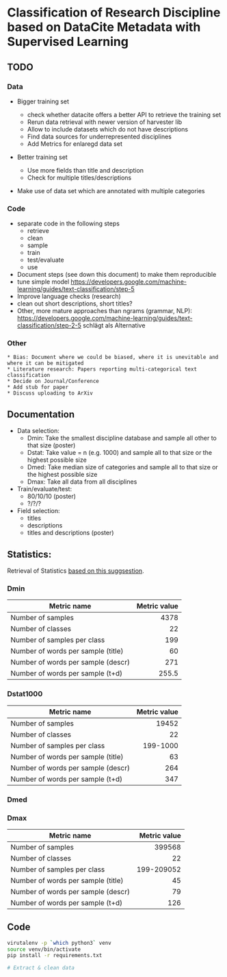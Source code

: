 # Classification of Research Discipline based on DataCite Metadata with Supervised Learning 

## TODO

### Data
* Bigger training set
    * check whether datacite offers a better API to retrieve the training set
    * Rerun data retrieval with newer version of harvester lib
	* Allow to include datasets which do not have descriptions
    * Find data sources for underrepresented disciplines
    * Add Metrics for enlaregd data set

* Better training set
    * Use more fields than title and description
	* Check for multiple titles/descriptions
* Make use of data set which are annotated with multiple categories

### Code
* separate code in the following steps
    * retrieve
    * clean
    * sample
    * train
    * test/evaluate
    * use
* Document steps (see down this document) to make them reproducible
* tune simple model https://developers.google.com/machine-learning/guides/text-classification/step-5
* Improve language checks (research)
* clean out short descriptions, short titles? 
* Other, more mature approaches than ngrams (grammar, NLP):
  https://developers.google.com/machine-learning/guides/text-classification/step-2-5 schlägt als Alternative

### Other
    * Bias: Document where we could be biased, where it is unevitable and where it can be mitigated
    * Literature research: Papers reporting multi-categorical text classification
    * Decide on Journal/Conference
    * Add stub for paper
    * Discuss uploading to ArXiv

## Documentation 
* Data selection:
    * Dmin: Take the smallest discipline database and sample all other to that size (poster)
    * Dstat: Take value = n (e.g. 1000) and sample all to that size or the highest possible size
    * Dmed: Take median size of categories and sample all to that size or the highest possible size
    * Dmax: Take all data from all disciplines
* Train/evaluate/test:
    * 80/10/10 (poster)
    * ?/?/?
* Field selection:
    * titles 
    * descriptions
    * titles and descriptions (poster)

## Statistics:
Retrieval of Statistics [based on this suggsestion](https://developers.google.com/machine-learning/guides/text-classification/step-2).

### Dmin
| Metric name                           | Metric value   |
| ------------------------------------- | --------------:|
| Number of samples                     |         4378   |
| Number of classes                     |           22   |
| Number of samples per class           |          199   |
| Number of words per sample (title)    |           60   |
| Number of words per sample (descr)    |          271   |
| Number of words per sample (t+d)      |          255.5 |

### Dstat1000
| Metric name                           | Metric value |
| ------------------------------------- | ------------:|
| Number of samples                     |        19452 |
| Number of classes                     |           22 |
| Number of samples per class           |     199-1000 |
| Number of words per sample (title)    |           63 |
| Number of words per sample (descr)    |          264 |
| Number of words per sample (t+d)      |          347 |

### Dmed

### Dmax
| Metric name                           | Metric value |
| ------------------------------------- | ------------:|
| Number of samples                     |       399568 |
| Number of classes                     |           22 |
| Number of samples per class           |   199-209052 |
| Number of words per sample (title)    |           45 |
| Number of words per sample (descr)    |           79 |
| Number of words per sample (t+d)      |          126 |

## Code

```bash
virutalenv -p `which python3` venv
source venv/bin/activate
pip install -r requirements.txt

# Extract & clean data
```

